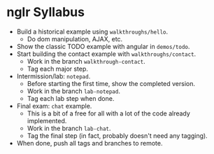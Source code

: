 # nglr Syllabus

* Build a historical example using `walkthroughs/hello`.
    * Do dom manipulation, AJAX, etc.
* Show the classic TODO example with angular in `demos/todo`.
* Start building the contact example with `walkthroughs/contact`.
    * Work in the branch `walkthrough-contact`.
    * Tag each major step. 
* Intermission/lab: `notepad`.
    * Before starting the first time, show the completed version.
    * Work in the branch `lab-notepad`.
    * Tag each lab step when done.
* Final exam: `chat` example.
    * This is a bit of a free for all with a lot of the code already implemented.
    * Work in the branch `lab-chat`.
    * Tag the final step (in fact, probably doesn't need any tagging).
* When done, push all tags and branches to remote.
